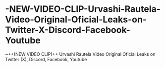# -NEW-VIDEO-CLIP-Urvashi-Rautela-Video-Original-Oficial-Leaks-on-Twitter-X-Discord-Facebook-Youtube
~++(NEW VIDEO CLIP)++ Urvashi Rautela Video Original Oficial Leaks on Twitter (X), Discord, Facebook, Youtube
